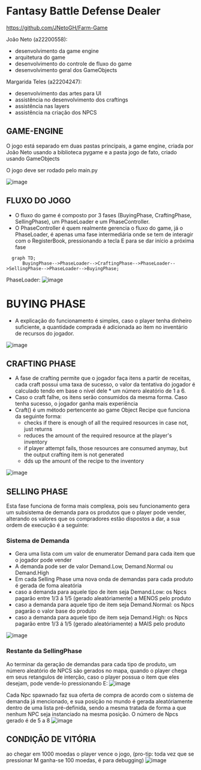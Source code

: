 # Fantasy Battle Defense Dealer
https://github.com/JNetoGH/Farm-Game

João Neto (a22200558):
- desenvolvimento da game  engine
- arquitetura do game
- desenvolvimento do controle de fluxo do game
- desenvolvimento geral dos GameObjects

Margarida Teles (a22204247):
- desenvolvimento das artes para UI
- assistência no desenvolvimento dos craftings
- assistência nas layers
- assistência na criação dos NPCS


## GAME-ENGINE
O jogo está separado em duas pastas principais, a game engine, criada por João Neto usando a biblioteca pygame e a pasta jogo de fato, criado usando GameObjects

O jogo deve ser rodado pelo main.py

![image](https://user-images.githubusercontent.com/24737993/206813666-cb213cbe-fb15-4cb6-be44-aa9d5d06cde8.png)



## FLUXO DO JOGO
- O fluxo do game é composto por 3 fases (BuyingPhase, CraftingPhase, SellingPhase), um PhaseLoader e um PhaseController.
- O PhaseController é quem realmente gerencia o fluxo do game, já o PhaseLoader, é apenas uma fase intermediária onde se tem de interagir com o RegisterBook, pressionando a tecla E para se dar início a próxima fase

```mermaid
  graph TD;
      BuyingPhase-->PhaseLoader-->CraftingPhase-->PhaseLoader-->SellingPhase-->PhaseLoader-->BuyingPhase;
```

PhaseLoader:
![image](https://user-images.githubusercontent.com/24737993/206810769-d1908a96-f739-414c-90b1-5932ccde436e.png)

# BUYING PHASE
- A explicação do funcionamento é simples, caso o player tenha dinheiro suficiente, a quantidade comprada é adicionada ao item no inventário de recursos do jogador.


![image](https://user-images.githubusercontent.com/24737993/206812259-bb08fbbb-35dd-4875-aa36-3724feb488e5.png)


## CRAFTING PHASE
- A fase de crafting permite que o jogador faça itens a partir de receitas, cada craft possui uma taxa de sucesso, o valor da tentativa do jogador é calculado tendo em base o nível dele * um número aleatório de 1 a 6.
- Caso o craft falhe, os itens serão consumidos da mesma forma.
Caso tenha sucesso, o jogador ganha mais experiência
- Craft() é um método pertencente ao game Object Recipe que funciona da seguinte forma:
  - checks if there is enough of all the required resources in case not, just returns
  - reduces the amount of the required resource at the player's inventory
  - if player attempt fails, those resources are consumed anymay, but the output crafting item is not generated
  - dds up the amount of the recipe to the inventory

![image](https://user-images.githubusercontent.com/24737993/206812318-b2ae6a8d-0230-4216-9061-d635424a3fe8.png)


## SELLING PHASE
Esta fase funciona de forma mais complexa, pois seu funcionamento gera um subsistema de demanda para os produtos que o player pode vender, alterando os valores que os compradores estão dispostos a dar, a sua ordem de execução é a seguinte:

### Sistema de Demanda
- Gera uma lista com um valor de enumerator Demand para cada item que o jogador pode vender
- A demanda pode ser de valor Demand.Low, Demand.Normal ou Demand.High
- Em cada Selling Phase uma nova onda de demandas para cada produto é gerada de foma aleatória
- caso a demanda para aquele tipo de item seja Demand.Low: os Npcs pagarão entre 1/3 á 1/5 (gerado aleatóriamente) a MENOS pelo produto
- caso a demanda para aquele tipo de item seja Demand.Normal: os Npcs pagarão o valor base do produto
- caso a demanda para aquele tipo de item seja Demand.High: os Npcs pagarão entre 1/3 á 1/5 (gerado aleatóriamente) a MAIS pelo produto

![image](https://user-images.githubusercontent.com/24737993/206813192-f8746d01-6c45-4c5a-94fe-d134f1d71aa3.png)


### Restante da SellingPhase
Ao terminar da geração de demandas para cada tipo de produto, um número aleatório de NPCS são gerados no mapa, quando o player chega em seus retangulos de interção, caso o player possua o item que eles desejam, pode vende-lo pressionando E:
  ![image](https://user-images.githubusercontent.com/24737993/206813108-e6e38d64-a8e5-489f-abf0-7070525be5ac.png)

Cada Npc spawnado faz sua oferta de compra de acordo com o sistema de demanda já mencionado, e sua posição no mundo é gerada aleatóriamente dentro de uma lista pré-definida, sendo a mesma tratada de forma a que nenhum NPC seja instanciado na mesma posição.
O número de Npcs gerado é de 5 a 8
![image](https://user-images.githubusercontent.com/24737993/206813441-197b956d-0ae4-43e6-8093-4d3e7d651e4d.png)

## CONDIÇÃO DE VITÓRIA
ao chegar em 1000 moedas o player vence o jogo, (pro-tip: toda vez que se pressionar M ganha-se 100 moedas, é para debugging)
![image](https://user-images.githubusercontent.com/24737993/206813548-9f6a2a64-f3f7-40f2-a58f-a4d34c43a660.png)





